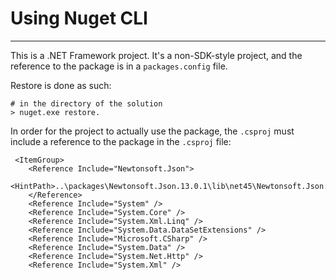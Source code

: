 # Using Nuget CLI
---
This is a .NET Framework project. It's a non-SDK-style project, and the reference to the package is in a `packages.config` file.

Restore is done as such:
```
# in the directory of the solution
> nuget.exe restore.
```

In order for the project to actually use the package, the `.csproj` must include a reference to the package in the `.csproj` file:
```
 <ItemGroup>
    <Reference Include="Newtonsoft.Json">
      <HintPath>..\packages\Newtonsoft.Json.13.0.1\lib\net45\Newtonsoft.Json.dll</HintPath>
    </Reference>
    <Reference Include="System" />
    <Reference Include="System.Core" />
    <Reference Include="System.Xml.Linq" />
    <Reference Include="System.Data.DataSetExtensions" />
    <Reference Include="Microsoft.CSharp" />
    <Reference Include="System.Data" />
    <Reference Include="System.Net.Http" />
    <Reference Include="System.Xml" />
```